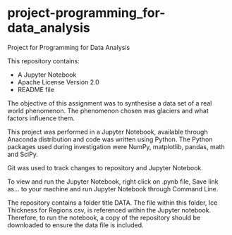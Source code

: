 # project-programming_for-data_analysis

Project for Programming for Data Analysis

This repository contains:

* A Jupyter Notebook
* Apache License Version 2.0
* README file

The objective of this assignment was to synthesise a data set of a real world  phenomenon. 
The phenomenon chosen was glaciers and what factors influence them. 

This project was performed in a Jupyter Notebook, available through Anaconda distribution and code was written using Python. The Python packages used during investigation were NumPy, matplotlib, pandas, math and SciPy.

Git was used to track changes to repository and Jupyter Notebook.

To view and run the Jupyter Notebook, right click on .pynb file, Save link as... to your machine and run Jupyter Notebook through Command Line.

The repository contains a folder title DATA. The file within this folder, Ice Thickness for Regions.csv, is referenced within the Jupyter notebook. Therefore, to run the notebook, a copy of the repository should be downloaded to ensure the data file is included. 